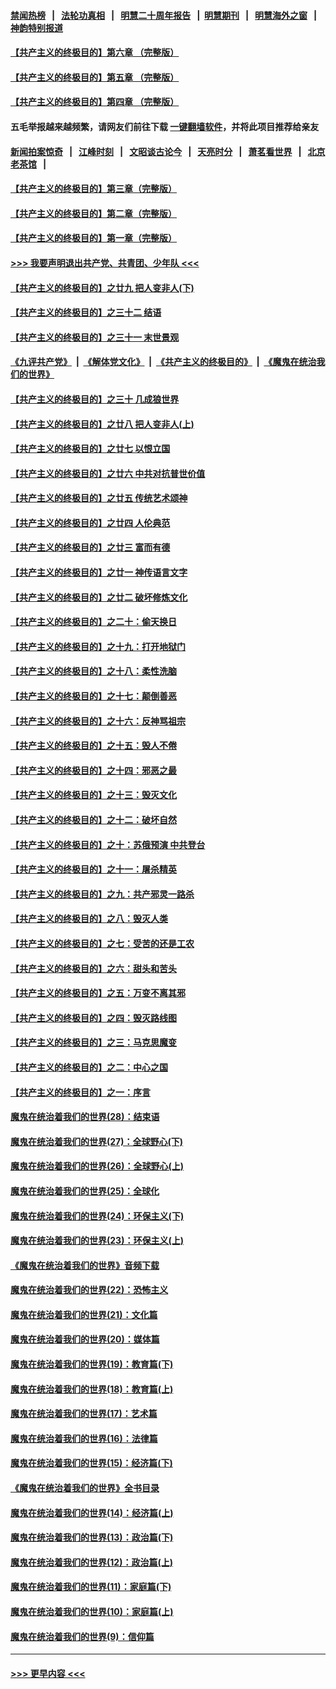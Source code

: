 #### [禁闻热榜](热点新闻.md?=0)  &nbsp;&nbsp;|&nbsp;&nbsp; [法轮功真相](https://github.com/gfw-breaker/truth/blob/master/README.md?=0) &nbsp;&nbsp;|&nbsp;&nbsp; [明慧二十周年报告](https://github.com/gfw-breaker/mh-reports/blob/master/README.md?=0) &nbsp;&nbsp;|&nbsp;&nbsp;[明慧期刊](https://github.com/gfw-breaker/mh-qikan) &nbsp;&nbsp;|&nbsp;&nbsp; [明慧海外之窗](https://github.com/gfw-breaker/mh-news/blob/master/README.md?=0) &nbsp;&nbsp;|&nbsp;&nbsp; [神韵特别报道](https://github.com/gfw-breaker/mh-news/blob/master/shenyun.md?=0)
#### [【共产主义的终极目的】第六章 （完整版）](../pages/nsc422/n11428913.md?t=03030102) 
#### [【共产主义的终极目的】第五章 （完整版）](../pages/nsc422/n11428912.md?t=03030102) 
#### [【共产主义的终极目的】第四章 （完整版）](../pages/nsc422/n11428907.md?t=03030102) 
#### 五毛举报越来越频繁，请网友们前往下载 [一键翻墙软件](https://github.com/gfw-breaker/ssr-accounts)，并将此项目推荐给亲友
#### [新闻拍案惊奇](https://github.com/gfw-breaker/banned-news/blob/master/pages/link4.md) &nbsp;&nbsp;|&nbsp;&nbsp; [江峰时刻](https://github.com/gfw-breaker/banned-news/blob/master/pages/link4.md) &nbsp;&nbsp;|&nbsp;&nbsp; [文昭谈古论今](https://github.com/gfw-breaker/banned-news/blob/master/pages/link4.md) &nbsp;&nbsp;|&nbsp;&nbsp; [天亮时分](https://github.com/gfw-breaker/banned-news/blob/master/pages/link4.md) &nbsp;&nbsp;|&nbsp;&nbsp; [萧茗看世界](https://github.com/gfw-breaker/banned-news/blob/master/pages/link4.md) &nbsp;&nbsp;|&nbsp;&nbsp; [北京老茶馆](https://github.com/gfw-breaker/banned-news/blob/master/pages/link4.md) &nbsp;&nbsp;|&nbsp;&nbsp; 
#### [【共产主义的终极目的】第三章（完整版）](../pages/nsc422/n11428848.md?t=03030102) 
#### [【共产主义的终极目的】第二章（完整版）](../pages/nsc422/n11428831.md?t=03030102) 
#### [【共产主义的终极目的】第一章（完整版）](../pages/nsc422/n11417651.md?t=03030102) 
#### [>>> 我要声明退出共产党、共青团、少年队 <<<](https://github.com/begood0513/goodnews/blob/master/quit/letter.md) 
#### [【共产主义的终极目的】之廿九 把人变非人(下)](../pages/nsc422/n11344140.md?t=03030102) 
#### [【共产主义的终极目的】之三十二 结语](../pages/nsc422/n11360535.md?t=03030102) 
#### [【共产主义的终极目的】之三十一 末世景观](../pages/nsc422/n11351129.md?t=03030102) 
#### [《九评共产党》](https://github.com/begood0513/9ping.md/blob/master/README.md) &nbsp;|&nbsp; [《解体党文化》](../../../../jtdwh.md/blob/master/README.md)  &nbsp;|&nbsp; [《共产主义的终极目的》](../../../../gczydzjmd.md/blob/master/README.md) &nbsp;|&nbsp; [《魔鬼在统治我们的世界》](../../../../mgztzwmdsj.md/blob/master/README.md) 
#### [【共产主义的终极目的】之三十 几成狼世界](../pages/nsc422/n11348280.md?t=03030102) 
#### [【共产主义的终极目的】之廿八 把人变非人(上)](../pages/nsc422/n11340492.md?t=03030102) 
#### [【共产主义的终极目的】之廿七 以恨立国](../pages/nsc422/n11336944.md?t=03030102) 
#### [【共产主义的终极目的】之廿六 中共对抗普世价值](../pages/nsc422/n11324785.md?t=03030102) 
#### [【共产主义的终极目的】之廿五 传统艺术颂神](../pages/nsc422/n11296396.md?t=03030102) 
#### [【共产主义的终极目的】之廿四 人伦典范](../pages/nsc422/n11296397.md?t=03030102) 
#### [【共产主义的终极目的】之廿三 富而有德](../pages/nsc422/n11283598.md?t=03030102) 
#### [【共产主义的终极目的】之廿一 神传语言文字](../pages/nsc422/n11263265.md?t=03030102) 
#### [【共产主义的终极目的】之廿二 破坏修炼文化](../pages/nsc422/n11245728.md?t=03030102) 
#### [【共产主义的终极目的】之二十：偷天换日](../pages/nsc422/n11238846.md?t=03030102) 
#### [【共产主义的终极目的】之十九：打开地狱门](../pages/nsc422/n11206376.md?t=03030102) 
#### [【共产主义的终极目的】之十八：柔性洗脑](../pages/nsc422/n11199994.md?t=03030102) 
#### [【共产主义的终极目的】之十七：颠倒善恶](../pages/nsc422/n11179782.md?t=03030102) 
#### [【共产主义的终极目的】之十六：反神骂祖宗](../pages/nsc422/n11166798.md?t=03030102) 
#### [【共产主义的终极目的】之十五：毁人不倦](../pages/nsc422/n11166792.md?t=03030102) 
#### [【共产主义的终极目的】之十四：邪恶之最](../pages/nsc422/n11150249.md?t=03030102) 
#### [【共产主义的终极目的】之十三：毁灭文化](../pages/nsc422/n11135227.md?t=03030102) 
#### [【共产主义的终极目的】之十二：破坏自然](../pages/nsc422/n11135214.md?t=03030102) 
#### [【共产主义的终极目的】之十：苏俄预演 中共登台](../pages/nsc422/n11118424.md?t=03030102) 
#### [【共产主义的终极目的】之十一：屠杀精英](../pages/nsc422/n11118442.md?t=03030102) 
#### [【共产主义的终极目的】之九：共产邪灵一路杀](../pages/nsc422/n11114139.md?t=03030102) 
#### [【共产主义的终极目的】之八：毁灭人类](../pages/nsc422/n11108503.md?t=03030102) 
#### [【共产主义的终极目的】之七：受苦的还是工农](../pages/nsc422/n11101809.md?t=03030102) 
#### [【共产主义的终极目的】之六：甜头和苦头](../pages/nsc422/n11096971.md?t=03030102) 
#### [【共产主义的终极目的】之五：万变不离其邪](../pages/nsc422/n11091285.md?t=03030102) 
#### [【共产主义的终极目的】之四：毁灭路线图](../pages/nsc422/n11086284.md?t=03030102) 
#### [【共产主义的终极目的】之三：马克思魔变](../pages/nsc422/n11061941.md?t=03030102) 
#### [【共产主义的终极目的】之二：中心之国](../pages/nsc422/n11047728.md?t=03030102) 
#### [【共产主义的终极目的】之一：序言](../pages/nsc422/n11086077.md?t=03030102) 
#### [魔鬼在统治着我们的世界(28)：结束语](../pages/nsc422/n10936246.md?t=03030102) 
#### [魔鬼在统治着我们的世界(27)：全球野心(下)](../pages/nsc422/n10928319.md?t=03030102) 
#### [魔鬼在统治着我们的世界(26)：全球野心(上)](../pages/nsc422/n10900318.md?t=03030102) 
#### [魔鬼在统治着我们的世界(25)：全球化](../pages/nsc422/n10788205.md?t=03030102) 
#### [魔鬼在统治着我们的世界(24)：环保主义(下)](../pages/nsc422/n10695307.md?t=03030102) 
#### [魔鬼在统治着我们的世界(23)：环保主义(上)](../pages/nsc422/n10688613.md?t=03030102) 
#### [《魔鬼在统治着我们的世界》音频下载](../pages/nsc422/n10635553.md?t=03030102) 
#### [魔鬼在统治着我们的世界(22)：恐怖主义](../pages/nsc422/n10614727.md?t=03030102) 
#### [魔鬼在统治着我们的世界(21)：文化篇](../pages/nsc422/n10597706.md?t=03030102) 
#### [魔鬼在统治着我们的世界(20)：媒体篇](../pages/nsc422/n10586579.md?t=03030102) 
#### [魔鬼在统治着我们的世界(19)：教育篇(下)](../pages/nsc422/n10564808.md?t=03030102) 
#### [魔鬼在统治着我们的世界(18)：教育篇(上)](../pages/nsc422/n10526970.md?t=03030102) 
#### [魔鬼在统治着我们的世界(17)：艺术篇](../pages/nsc422/n10499093.md?t=03030102) 
#### [魔鬼在统治着我们的世界(16)：法律篇](../pages/nsc422/n10485969.md?t=03030102) 
#### [魔鬼在统治着我们的世界(15)：经济篇(下)](../pages/nsc422/n10469975.md?t=03030102) 
#### [《魔鬼在统治着我们的世界》全书目录](../pages/nsc422/n10464261.md?t=03030102) 
#### [魔鬼在统治着我们的世界(14)：经济篇(上)](../pages/nsc422/n10457370.md?t=03030102) 
#### [魔鬼在统治着我们的世界(13)：政治篇(下)](../pages/nsc422/n10448270.md?t=03030102) 
#### [魔鬼在统治着我们的世界(12)：政治篇(上)](../pages/nsc422/n10444576.md?t=03030102) 
#### [魔鬼在统治着我们的世界(11)：家庭篇(下)](../pages/nsc422/n10440961.md?t=03030102) 
#### [魔鬼在统治着我们的世界(10)：家庭篇(上)](../pages/nsc422/n10435448.md?t=03030102) 
#### [魔鬼在统治着我们的世界(9)：信仰篇](../pages/nsc422/n10432159.md?t=03030102) 

----
#### [ >>> 更早内容 <<< ](../indexes/nsc422-earlier.md)
